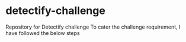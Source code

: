 # detectify-challenge
Repository for Detectify challenge
To cater the challenge requirement, I have followed the below steps
